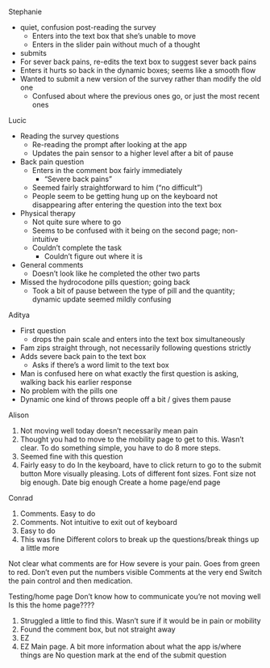 Stephanie
* quiet, confusion post-reading the survey
    * Enters into the text box that she’s unable to move
    * Enters in the slider pain without much of a thought
* submits
* For sever back pains, re-edits the text box to suggest sever back pains
* Enters it hurts so back in the dynamic boxes; seems like a smooth flow
* Wanted to submit a new version of the survey rather than modify the old one
    * Confused about where the previous ones go, or just the most recent ones

Lucic
* Reading the survey questions
    * Re-reading the prompt after looking at the app
    * Updates the pain sensor to a higher level after a bit of pause
* Back pain question
    * Enters in the comment box fairly immediately
        * “Severe back pains”
    * Seemed fairly straightforward to him (“no difficult”)
    * People seem to be getting hung up on the keyboard not disappearing after entering the question into the text box
* Physical therapy
    * Not quite sure where to go
    * Seems to be confused with it being on the second page; non-intuitive
    * Couldn’t complete the task
        * Couldn’t figure out where it is
* General comments
    * Doesn’t look like he completed the other two parts
* Missed the hydrocodone pills question; going back
    * Took a bit of pause between the type of pill and the quantity; dynamic update seemed mildly confusing

Aditya
* First question
    * drops the pain scale and enters into the text box simultaneously
* Fam zips straight through, not necessarily following questions strictly
* Adds severe back pain to the text box
    * Asks if there’s a word limit to the text box
* Man is confused here on what exactly the first question is asking, walking back his earlier response
* No problem with the pills one
* Dynamic one kind of throws people off a bit / gives them pause


Alison
1. Not moving well today doesn’t necessarily mean pain
2. Thought you had to move to the mobility page to get to this. Wasn’t clear. To do something simple, you have to do 8 more steps. 
3. Seemed fine with this question
4. Fairly easy to do
In the keyboard, have to click return to go to the submit button
More visually pleasing. Lots of different font sizes. Font size not big enough. Date big enough
Create a home page/end page

Conrad
1. Comments. Easy to do
2. Comments. Not intuitive to exit out of keyboard
3. Easy to do
4. This was fine
Different colors to break up the questions/break things up a little more

Not clear what comments are for
How severe is your pain. Goes from green to red. Don’t even put the numbers visible
Comments at the very end
Switch the pain control and then medication.

Testing/home page
Don’t know how to communicate you’re not moving well
Is this the home page????
1. Struggled a little to find this. Wasn’t sure if it would be in pain or mobility
2. Found the comment box, but not straight away
3. EZ
4. EZ
Main page. A bit more information about what the app is/where things are
No question mark at the end of the submit question

